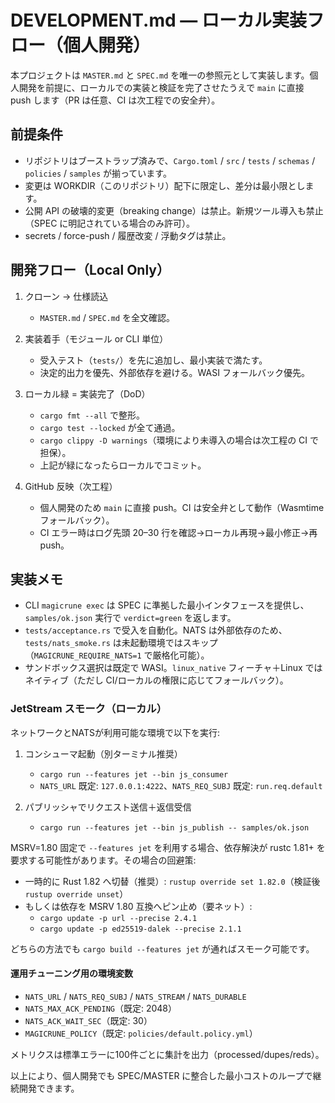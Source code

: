 # DEVELOPMENT.md — ローカル実装フロー（個人開発）

本プロジェクトは `MASTER.md` と `SPEC.md` を唯一の参照元として実装します。個人開発を前提に、ローカルでの実装と検証を完了させたうえで `main` に直接 push します（PR は任意、CI は次工程での安全弁）。

## 前提条件

- リポジトリはブーストラップ済みで、`Cargo.toml` / `src` / `tests` / `schemas` / `policies` / `samples` が揃っています。
- 変更は WORKDIR（このリポジトリ）配下に限定し、差分は最小限とします。
- 公開 API の破壊的変更（breaking change）は禁止。新規ツール導入も禁止（SPEC に明記されている場合のみ許可）。
- secrets / force-push / 履歴改変 / 浮動タグは禁止。

## 開発フロー（Local Only）

1) クローン → 仕様読込  
   - `MASTER.md` / `SPEC.md` を全文確認。

2) 実装着手（モジュール or CLI 単位）  
   - 受入テスト（`tests/`）を先に追加し、最小実装で満たす。
   - 決定的出力を優先、外部依存を避ける。WASI フォールバック優先。

3) ローカル緑 = 実装完了（DoD）  
   - `cargo fmt --all` で整形。
   - `cargo test --locked` が全て通過。
   - `cargo clippy -D warnings`（環境により未導入の場合は次工程の CI で担保）。
   - 上記が緑になったらローカルでコミット。

4) GitHub 反映（次工程）  
   - 個人開発のため `main` に直接 push。CI は安全弁として動作（Wasmtime フォールバック）。
   - CI エラー時はログ先頭 20–30 行を確認→ローカル再現→最小修正→再 push。

## 実装メモ

- CLI `magicrune exec` は SPEC に準拠した最小インタフェースを提供し、`samples/ok.json` 実行で `verdict=green` を返します。
- `tests/acceptance.rs` で受入を自動化。NATS は外部依存のため、`tests/nats_smoke.rs` は未起動環境ではスキップ（`MAGICRUNE_REQUIRE_NATS=1` で厳格化可能）。
- サンドボックス選択は既定で WASI。`linux_native` フィーチャ＋Linux ではネイティブ（ただし CI/ローカルの権限に応じてフォールバック）。

### JetStream スモーク（ローカル）

ネットワークとNATSが利用可能な環境で以下を実行:

1) コンシューマ起動（別ターミナル推奨）
   - `cargo run --features jet --bin js_consumer`
   - `NATS_URL` 既定: `127.0.0.1:4222`、`NATS_REQ_SUBJ` 既定: `run.req.default`

2) パブリッシャでリクエスト送信＋返信受信
   - `cargo run --features jet --bin js_publish -- samples/ok.json`

MSRV=1.80 固定で `--features jet` を利用する場合、依存解決が rustc 1.81+ を要求する可能性があります。その場合の回避策:

- 一時的に Rust 1.82 へ切替（推奨）: `rustup override set 1.82.0`（検証後 `rustup override unset`）
- もしくは依存を MSRV 1.80 互換へピン止め（要ネット）:
  - `cargo update -p url --precise 2.4.1`
  - `cargo update -p ed25519-dalek --precise 2.1.1`

どちらの方法でも `cargo build --features jet` が通ればスモーク可能です。

#### 運用チューニング用の環境変数

- `NATS_URL` / `NATS_REQ_SUBJ` / `NATS_STREAM` / `NATS_DURABLE`
- `NATS_MAX_ACK_PENDING`（既定: 2048）
- `NATS_ACK_WAIT_SEC`（既定: 30）
- `MAGICRUNE_POLICY`（既定: `policies/default.policy.yml`）

メトリクスは標準エラーに100件ごとに集計を出力（processed/dupes/reds）。

以上により、個人開発でも SPEC/MASTER に整合した最小コストのループで継続開発できます。
